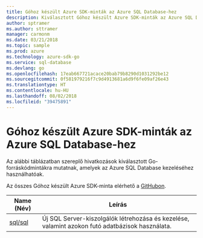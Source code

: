 ```yaml
---
title: Góhoz készült Azure SDK-minták az Azure SQL Database-hez
description: Kiválasztott Góhoz készült Azure SDK-minták az Azure SQL Database használatához.
author: sptramer
ms.author: sttramer
manager: carmonm
ms.date: 03/21/2018
ms.topic: sample
ms.prod: azure
ms.technology: azure-sdk-go
ms.service: sql-database
ms.devlang: go
ms.openlocfilehash: 17eab667721acace20bab79b8290d1031292be12
ms.sourcegitcommit: 0f581979216f7c9d4913681a6d9f6fe09af26e43
ms.translationtype: HT
ms.contentlocale: hu-HU
ms.lasthandoff: 08/02/2018
ms.locfileid: "39475891"
---
```

# <a name="azure-sdk-for-go-samples-for-azure-sql-database"></a>Góhoz készült Azure SDK-minták az Azure SQL Database-hez

Az alábbi táblázatban szereplő hivatkozások kiválasztott Go-forráskódmintákra mutatnak, amelyek az Azure SQL Database kezeléséhez használhatóak.

Az összes Góhoz készült Azure SDK-minta elérhető a [GitHubon](https://github.com/Azure-Samples/azure-sdk-for-go-samples).

| Name (Név) | Leírás |
|------|-------------|
| [sql/sql](https://github.com/Azure-Samples/azure-sdk-for-go-samples/blob/master/sql/sql.go) | Új SQL Server-kiszolgálók létrehozása és kezelése, valamint azokon futó adatbázisok használata. |
